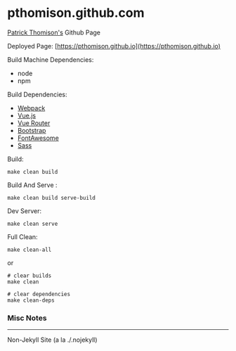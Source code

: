 # pthomison.github.com

[Patrick Thomison's](https://www.linkedin.com/in/patrickthomison) Github Page

Deployed Page: [https://pthomison.github.io](https://pthomison.github.io)

Build Machine Dependencies:
- node
- npm

Build Dependencies:
- [Webpack](https://webpack.js.org/)
- [Vue.js](https://vuejs.org/)
- [Vue Router](https://router.vuejs.org/)
- [Bootstrap](https://getbootstrap.com/)
- [FontAwesome](https://fontawesome.com/)
- [Sass](https://sass-lang.com/)

Build:
```
make clean build
```

Build And Serve :
```
make clean build serve-build
```

Dev Server:
```
make clean serve
```

Full Clean:
```
make clean-all
```
or
```
# clear builds
make clean

# clear dependencies
make clean-deps
```

### Misc Notes
-----

Non-Jekyll Site (a la ./.nojekyll)

